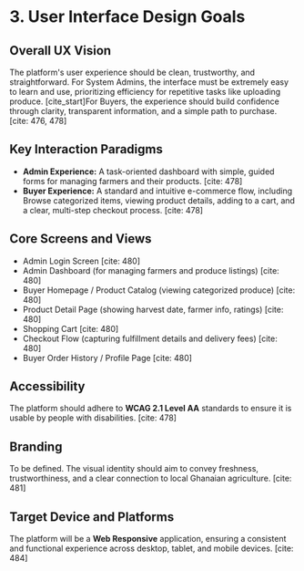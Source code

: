# **3. User Interface Design Goals**

## **Overall UX Vision**
The platform's user experience should be clean, trustworthy, and straightforward. For System Admins, the interface must be extremely easy to learn and use, prioritizing efficiency for repetitive tasks like uploading produce. [cite_start]For Buyers, the experience should build confidence through clarity, transparent information, and a simple path to purchase. [cite: 476, 478]

## **Key Interaction Paradigms**
* **Admin Experience:** A task-oriented dashboard with simple, guided forms for managing farmers and their products. [cite: 478]
* **Buyer Experience:** A standard and intuitive e-commerce flow, including Browse categorized items, viewing product details, adding to a cart, and a clear, multi-step checkout process. [cite: 478]

## **Core Screens and Views**
* Admin Login Screen [cite: 480]
* Admin Dashboard (for managing farmers and produce listings) [cite: 480]
* Buyer Homepage / Product Catalog (viewing categorized produce) [cite: 480]
* Product Detail Page (showing harvest date, farmer info, ratings) [cite: 480]
* Shopping Cart [cite: 480]
* Checkout Flow (capturing fulfillment details and delivery fees) [cite: 480]
* Buyer Order History / Profile Page [cite: 480]

## **Accessibility**
The platform should adhere to **WCAG 2.1 Level AA** standards to ensure it is usable by people with disabilities. [cite: 478]

## **Branding**
To be defined. The visual identity should aim to convey freshness, trustworthiness, and a clear connection to local Ghanaian agriculture. [cite: 481]

## **Target Device and Platforms**
The platform will be a **Web Responsive** application, ensuring a consistent and functional experience across desktop, tablet, and mobile devices. [cite: 484] 